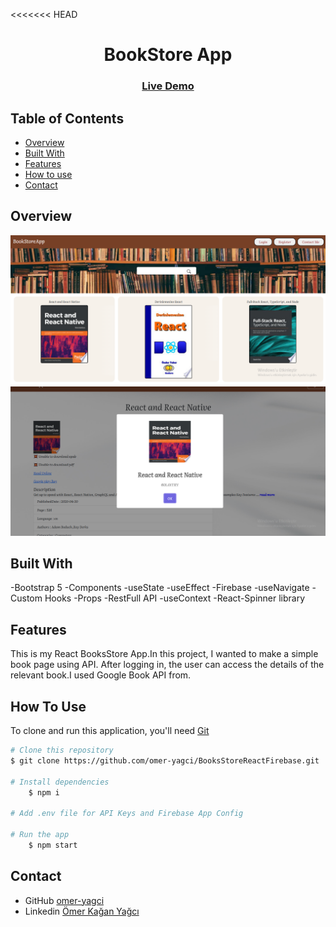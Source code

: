 <<<<<<< HEAD

<!-- Please update value in the {}  -->

<h1 align="center">BookStore App</h1>

<div align="center">
  <h3>
    <a href="https://books-store-react-firebase.vercel.app/">
      Live Demo
    </a>
 
  </h3>
</div>

<!-- TABLE OF CONTENTS -->

## Table of Contents

- [Overview](#overview)
- [Built With](#built-with)
- [Features](#features)
- [How to use](#how-to-use)
- [Contact](#contact)

<!-- OVERVIEW -->

## Overview

![image](home.png)
![image](details.png)

## Built With

<!-- This section should list any major frameworks that you built your project using. Here are a few examples.-->

-Bootstrap 5
-Components
-useState
-useEffect
-Firebase
-useNavigate
-Custom Hooks
-Props
-RestFull API
-useContext
-React-Spinner library

## Features

This is my React BooksStore App.In this project, I wanted to make a simple book page using API. After logging in, the user can access the details of the relevant book.I used Google Book API from.

## How To Use

<!-- This is an example, please update according to your application -->

To clone and run this application, you'll need [Git](https://git-scm.com)

```bash
# Clone this repository
$ git clone https://github.com/omer-yagci/BooksStoreReactFirebase.git

# Install dependencies
    $ npm i

# Add .env file for API Keys and Firebase App Config

# Run the app
    $ npm start
```

## Contact

- GitHub [omer-yagci](https://github.com/omer-yagci)
- Linkedin [Ömer Kağan Yağcı](https://www.linkedin.com/in/omer-kagan-yagci/)
